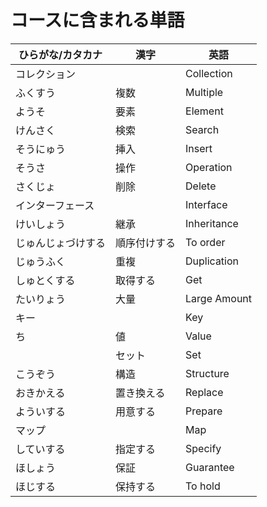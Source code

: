 # コースに含まれる単語

| ひらがな/カタカナ | 漢字 | 英語 |
| --------- | --------- | ------------------- |
| コレクション | | Collection |
| ふくすう | 複数 | Multiple |
| ようそ | 要素 | Element |
| けんさく | 検索 | Search |
| そうにゅう | 挿入 | Insert |
| そうさ | 操作 | Operation |
| さくじょ | 削除 | Delete |
| インターフェース  | | Interface |
| けいしょう | 継承 | Inheritance |
| じゅんじょづけする | 順序付けする | To order |
| じゅうふく | 重複 | Duplication |
| しゅとくする | 取得する | Get |
| たいりょう | 大量 | Large Amount |
| キー |  | Key |
| ち | 値 | Value |
|  | セット | Set |
| こうぞう | 構造 | Structure |
| おきかえる | 置き換える | Replace |
| よういする | 用意する | Prepare |
| マップ |  | Map |
| していする | 指定する | Specify |
| ほしょう | 保証 | Guarantee |
| ほじする | 保持する | To hold |
